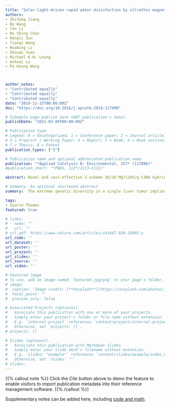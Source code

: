 ```yaml
---
title: "Solar-light-driven rapid water disinfection by ultrathin magnesium titanate/carbon nitride hybrid photocatalyst: Band structure analysis and role of reactive oxygen species"
authors:
- Zhifeng Jiang
- Bo Wang
- Yan Li
- Ho Shing Chan
- Hongli Sun
- Tianqi Wang
- Huaming Li
- Shouqi Yuan
- Michael K.H. Leung
- Anhuai Lu
- Po Keung Wong



author_notes:
- "Contributed equally"
- "Contributed equally"
- "Contributed equally"
date: "2019-11-15T00:00:00Z"
doi: "https://doi.org/10.1016/j.apcatb.2019.117898"

# Schedule page publish date (NOT publication's date).
publishDate: "2021-03-04T00:00:00Z"

# Publication type.
# Legend: 0 = Uncategorized; 1 = Conference paper; 2 = Journal article;
# 3 = Preprint / Working Paper; 4 = Report; 5 = Book; 6 = Book section;
# 7 = Thesis; 8 = Patent
publication_types: ["2"]

# Publication name and optional abbreviated publication name.
publication: "*Applied Catalysis B: Environmental, 257* (117898)"
#publication_short: "*PNAS, 112*(1113–1122)"

abstract: Novel and cost-effective Z-scheme 2D/2D MgTi2O5/g-C3N4 hybrid was synthesized by in situ growth of MgTi2O5 on the g-C3N4 nanosheets. The photocatalytic activity of as-prepared hybrid was investigated using bacteria disinfection. The results indicated that the composite exhibited enhanced E. coli inactivation under visible light (VL) irradiation, with the complete inactivation of 7 log10 cfu/mL of cells reduction within 3 h, while the pristine g-C3N4 and MgTi2O5 almost showed no cell reduction under the same condition. The destruction of bacterial cell was investigated by fluorescence microscopic images and transmission electron microscopy analysis. The optimum photoactivity could be attributed to 1) the short charge transport distance and large interface contact area of the 2D/2D structure, 2) the efficient charge separation and spatially separated reductive and oxidative active sites originated from Z-scheme system. This work could shed lights on the design and fabrication of 2D/2D Z-scheme system for VL driven water disinfection.

# Summary. An optional shortened abstract.
summary:  The extreme genetic diversity in a single liver tumor implies clonal evolution under the non-Darwinian mode.

tags:
- Source Themes
featured: true

# links:
# - name: ""
#   url: ""
# url_pdf: https://www.nature.com/articles/s41467-020-16995-y
url_code: ''
url_dataset: ''
url_poster: ''
url_project: ''
url_slides: ''
url_source: ''
url_video: ''

# Featured image
# To use, add an image named `featured.jpg/png` to your page's folder. 
# image:
#  caption: 'Image credit: [**Unsplash**](https://unsplash.com/photos/jdD8gXaTZsc)'
#  focal_point: ""
#  preview_only: false

# Associated Projects (optional).
#   Associate this publication with one or more of your projects.
#   Simply enter your project's folder or file name without extension.
#   E.g. `internal-project` references `content/project/internal-project/index.md`.
#   Otherwise, set `projects: []`.
# projects: []

# Slides (optional).
#   Associate this publication with Markdown slides.
#   Simply enter your slide deck's filename without extension.
#   E.g. `slides: "example"` references `content/slides/example/index.md`.
#   Otherwise, set `slides: ""`.
# slides:
---
```


{{% callout note %}}
Click the *Cite* button above to demo the feature to enable visitors to import publication metadata into their reference management software.
{{% /callout %}}

Supplementary notes can be added here, including [code and math](https://sourcethemes.com/academic/docs/writing-markdown-latex/).


